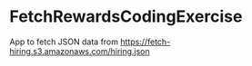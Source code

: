 # FetchRewardsCodingExercise
App to fetch JSON data from https://fetch-hiring.s3.amazonaws.com/hiring.json
